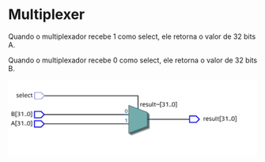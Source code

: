 # Multiplexer

Quando o multiplexador recebe 1 como select, ele retorna o valor de 32 bits A.

Quando o multiplexador recebe 0 como select, ele retorna o valor de 32 bits B.

![mux](mux.jpeg)

